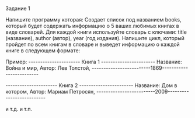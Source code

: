 Задание 1

Напишите программу которая:
Создает список под названием books, который будет содержать информацию о 5 ваших любимых книгах в виде словарей. 
Для каждой книги используйте словарь с ключами: title (название), author (автор), year (год издания).
Напишите цикл, который пройдет по всем книгам в словаре и выведет информацию о каждой книге в следующем формате:

Пример:
---------------------- Книга 1 -----------------------
Название: Война и мир, Автор: Лев Толстой,
-------------------------1869-------------------------
 
 ---------------------- Книга 2 -----------------------
 Название: Дом в котором, Автор: Мариам Петросян,
 -------------------------2009--------------------------
 
 и т.д. и т.п.
